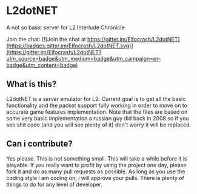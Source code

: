 # L2dotNET
A not so basic server for L2 Interlude Chronicle

Join the chat: [![Join the chat at https://gitter.im/Elfocrash/L2dotNET](https://badges.gitter.im/Elfocrash/L2dotNET.svg)](https://gitter.im/Elfocrash/L2dotNET?utm_source=badge&utm_medium=badge&utm_campaign=pr-badge&utm_content=badge)

## What is this?
L2dotNET is a server emulator for L2.
Current goal is to get all the basic functionality and the packet support fully working in order to move on to accurate game features implementation. 
Note that the files are based on some very basic implementation a russian guy did back in 2008 so if you see shit code (and you will see plenty of it) don't worry it will be replaced.

## Can i contribute?
Yes please. This is not something small. This will take a while before it is playable.
If you really want to profit by using the project one day, please fork it and do as many pull requests
as possible. As long as you use the coding style i am coding on, i will approve your pulls.
There is plenty of things to do for any level of developer.
